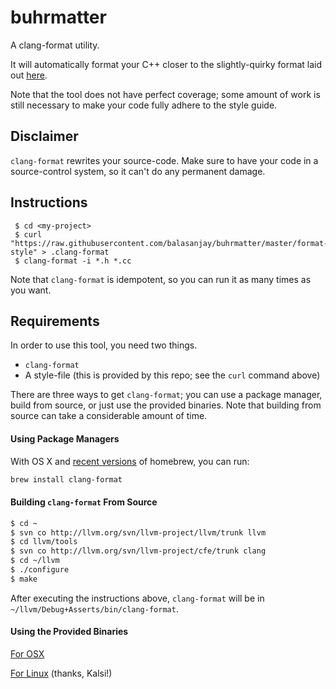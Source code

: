 buhrmatter
==========

A clang-format utility.

It will automatically format your C++ closer to the slightly-quirky format laid out
[here](https://www.student.cs.uwaterloo.ca/~cs343/CPPCodingGuidelines.shtml).

Note that the tool does not have perfect coverage; some amount of work is still necessary
to make your code fully adhere to the style guide.

Disclaimer
---------

`clang-format` rewrites your source-code. Make sure to have your code in a source-control system, 
so it can't do any permanent damage.

Instructions
-------------

     $ cd <my-project>
     $ curl "https://raw.githubusercontent.com/balasanjay/buhrmatter/master/format-style" > .clang-format
     $ clang-format -i *.h *.cc

Note that `clang-format` is idempotent, so you can run it as many times as you want.

Requirements
------------

In order to use this tool, you need two things.
+ `clang-format`
+ A style-file (this is provided by this repo; see the `curl` command above)

There are three ways to get `clang-format`; you can use a package manager, build from source, or just use the provided binaries. 
Note that building from source can take a considerable amount of time.

#### Using Package Managers
With OS X and [recent versions](http://nacho4d-nacho4d.blogspot.com/2013/11/clang-format.html) of homebrew, you can run:

```bash
brew install clang-format
```

#### Building `clang-format` From Source

```bash
$ cd ~
$ svn co http://llvm.org/svn/llvm-project/llvm/trunk llvm
$ cd llvm/tools
$ svn co http://llvm.org/svn/llvm-project/cfe/trunk clang
$ cd ~/llvm
$ ./configure
$ make
```

After executing the instructions above, `clang-format` will be in `~/llvm/Debug+Asserts/bin/clang-format`.

#### Using the Provided Binaries

[For OSX](https://github.com/balasanjay/buhrmatter/releases)

[For Linux](https://dl.dropboxusercontent.com/u/2795539/clang-format) (thanks, Kalsi!)

